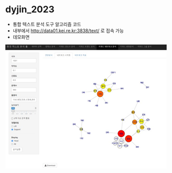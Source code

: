 # dyjin_2023
- 통합 텍스트 분석 도구 알고리즘 코드
- 내부에서 http://data01.kei.re.kr:3838/text/ 로 접속 가능
- 데모화면

![데모화면](./demo.jpg)
